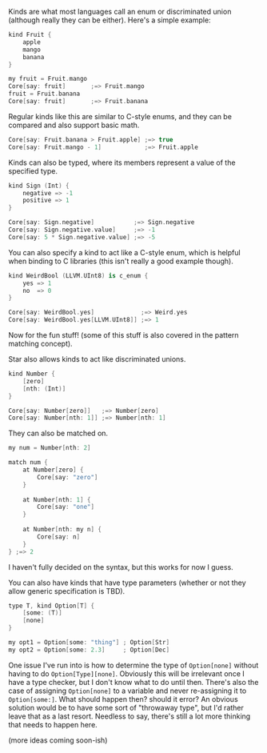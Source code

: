 Kinds are what most languages call an enum or discriminated union (although really they can be either).
Here's a simple example:
```swift
kind Fruit {
	apple
	mango
	banana
}

my fruit = Fruit.mango
Core[say: fruit]       ;=> Fruit.mango
fruit = Fruit.banana
Core[say: fruit]       ;=> Fruit.banana
```

Regular kinds like this are similar to C-style enums, and they can be compared and also support basic math.
```swift
Core[say: Fruit.banana > Fruit.apple] ;=> true
Core[say: Fruit.mango - 1]            ;=> Fruit.apple
```

Kinds can also be typed, where its members represent a value of the specified type.
```swift
kind Sign (Int) {
	negative => -1
	positive => 1
}

Core[say: Sign.negative]           ;=> Sign.negative
Core[say: Sign.negative.value]     ;=> -1
Core[say: 5 * Sign.negative.value] ;=> -5
```

You can also specify a kind to act like a C-style enum, which is helpful when binding to C libraries (this isn't really a good example though).
```swift
kind WeirdBool (LLVM.UInt8) is c_enum {
	yes => 1
	no  => 0
}

Core[say: WeirdBool.yes]             ;=> Weird.yes
Core[say: WeirdBool.yes[LLVM.UInt8]] ;=> 1
```


Now for the fun stuff!
(some of this stuff is also covered in the pattern matching concept).

Star also allows kinds to act like discriminated unions.
```swift
kind Number {
	[zero]
	[nth: (Int)]
}

Core[say: Number[zero]]   ;=> Number[zero]
Core[say: Number[nth: 1]] ;=> Number[nth: 1]
```

They can also be matched on.
```swift
my num = Number[nth: 2]

match num {
	at Number[zero] {
		Core[say: "zero"]
	}
	
	at Number[nth: 1] {
		Core[say: "one"]
	}
	
	at Number[nth: my n] {
		Core[say: n]
	}
} ;=> 2
```

I haven't fully decided on the syntax, but this works for now I guess.

You can also have kinds that have type parameters (whether or not they allow generic specification is TBD).
```swift
type T, kind Option[T] {
	[some: (T)]
	[none]
}

my opt1 = Option[some: "thing"] ; Option[Str]
my opt2 = Option[some: 2.3]     ; Option[Dec]
```

One issue I've run into is how to determine the type of `Option[none]` without having to do `Option[Type][none]`.
Obviously this will be irrelevant once I have a type checker, but I don't know what to do until then.
There's also the case of assigning `Option[none]` to a variable and never re-assigning it to `Option[some:]`. What should happen then? should it error?
An obvious solution would be to have some sort of "throwaway type", but I'd rather leave that as a last resort.
Needless to say, there's still a lot more thinking that needs to happen here.

(more ideas coming soon-ish)